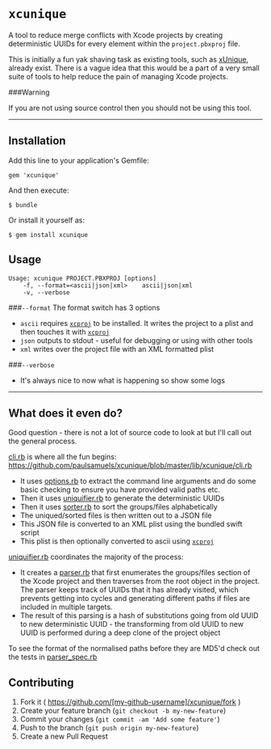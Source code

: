 # `xcunique`

A tool to reduce merge conflicts with Xcode projects by creating deterministic UUIDs for every element within the `project.pbxproj` file.

This is initially a fun yak shaving task as existing tools, such as [xUnique](https://github.com/truebit/xUnique), already exist. There is a vague idea that this would be a part of a very small suite of tools to help reduce the pain of managing Xcode projects.

###Warning

If you are not using source control then you should not be using this tool.

---

## Installation

Add this line to your application's Gemfile:

    gem 'xcunique'

And then execute:

    $ bundle

Or install it yourself as:

    $ gem install xcunique

## Usage

```
Usage: xcunique PROJECT.PBXPROJ [options]
    -f, --format=<ascii|json|xml>    ascii|json|xml
    -v, --verbose
```

###`--format`
The format switch has 3 options

* `ascii` requires [`xcproj`](https://github.com/0xced/xcproj) to be installed. It writes the project to a plist and then touches it with [`xcproj`](https://github.com/0xced/xcproj)
* `json` outputs to stdout - useful for debugging or using with other tools
* `xml` writes over the project file with an XML formatted plist

###`--verbose`

* It's always nice to now what is happening so show some logs

---

## What does it even do?

Good question - there is not a lot of source code to look at but I'll call out the general process.

[cli.rb](https://github.com/paulsamuels/xcunique/blob/master/lib/xcunique/cli.rb) is where all the fun begins:
https://github.com/paulsamuels/xcunique/blob/master/lib/xcunique/cli.rb
* It uses [options.rb](https://github.com/paulsamuels/xcunique/blob/master/lib/xcunique/options.rb) to extract the command line arguments and do some basic checking to ensure you have provided valid paths etc.
* Then it uses [uniquifier.rb](https://github.com/paulsamuels/xcunique/blob/master/lib/xcunique/uniquifier.rb) to generate the deterministic UUIDs
* Then it uses [sorter.rb](https://github.com/paulsamuels/xcunique/blob/master/lib/xcunique/sorter.rb) to sort the groups/files alphabetically
* The uniqued/sorted files is then written out to a JSON file
* This JSON file is converted to an XML plist using the bundled swift script
* This plist is then optionally converted to ascii using [`xcproj`](https://github.com/0xced/xcproj)

[uniquifier.rb](https://github.com/paulsamuels/xcunique/blob/master/lib/xcunique/uniquifier.rb) coordinates the majority of the process:

* It creates a [parser.rb](https://github.com/paulsamuels/xcunique/blob/master/lib/xcunique/parser.rb) that first enumerates the groups/files section of the Xcode project and then traverses from the root object in the project. The parser keeps track of UUIDs that it has already visited, which prevents getting into cycles and generating different paths if files are included in multiple targets.
* The result of this parsing is a hash of substitutions going from old UUID to new deterministic UUID - the transforming from old UUID to new UUID is performed during a deep clone of the project object

To see the format of the normalised paths before they are MD5'd check out the tests in [parser_spec.rb](https://github.com/paulsamuels/xcunique/blob/master/spec/xcunique/sorter.rb)
## Contributing

1. Fork it ( https://github.com/[my-github-username]/xcunique/fork )
2. Create your feature branch (`git checkout -b my-new-feature`)
3. Commit your changes (`git commit -am 'Add some feature'`)
4. Push to the branch (`git push origin my-new-feature`)
5. Create a new Pull Request
